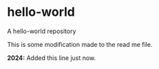 # hello-world

A hello-world repository

This is some modification made to the read me file.

**2024:** Added this line just now.

